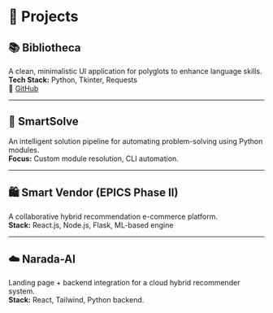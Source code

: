 # 🚀 Projects

## 📚 Bibliotheca
A clean, minimalistic UI application for polyglots to enhance language skills.  
**Tech Stack:** Python, Tkinter, Requests  
🔗 [GitHub](https://github.com/larrikin-coder/Bibliotheca.git)

---

## 🧠 SmartSolve
An intelligent solution pipeline for automating problem-solving using Python modules.  
**Focus:** Custom module resolution, CLI automation.

---

## 🛍️ Smart Vendor (EPICS Phase II)
A collaborative hybrid recommendation e-commerce platform.  
**Stack:** React.js, Node.js, Flask, ML-based engine

---

## ☁️ Narada-AI
Landing page + backend integration for a cloud hybrid recommender system.  
**Stack:** React, Tailwind, Python backend.

